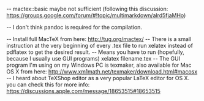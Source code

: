 -- mactex::basic maybe not sufficient (following this discussion: https://groups.google.com/forum/#!topic/multimarkdown/alrd5fjaMHo)

-- I don't think pandoc is required for the compilation.

-- Install full MacTeX from here: http://tug.org/mactex/
-- There is a small instruction at the very beginning of every .tex file to run xelatex instead of pdflatex to get the desired result.
-- Means you have to run (hopefully, because I usually use GUI programs) xelatex filename.tex
-- The GUI program I'm using on my Windows PC is texmaker, also available for Mac OS X from here: http://www.xm1math.net/texmaker/download.html#macosx
-- I heard about TeXShop editor as a very popular LaTeX editor for OS X. you can check this for more info: https://discussions.apple.com/message/18653515#18653515
